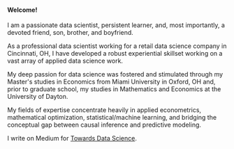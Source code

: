 #### Welcome! 

I am a passionate data scientist, persistent learner, and, most importantly, a devoted friend, son, brother, and boyfriend.


As a professional data scientist working for a retail data science company in Cincinnati, OH, I have developed a robust experiential skillset working on a vast array of applied data science work. 


My deep passion for data science was fostered and stimulated through my Master's studies in Economics from Miami University in Oxford, OH and, prior to graduate school, my studies in Mathematics and Economics at the University of Dayton. 


My fields of expertise concentrate heavily in applied econometrics, mathematical optimization, statistical/machine learning, and bridging the conceptual gap between causal inference and predictive modeling. 


I write on Medium for [Towards Data Science](https://medium.com/@jakepenzak).